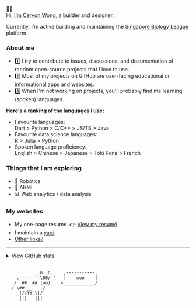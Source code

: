 🙋‍♂️<br> Hi, [I'm Cervon Wong](https://cervonwong.com), a builder and designer.

Currently, I'm active building and maintaining the [Singapore Biology League](https://sgbioleague.org) platform.

### About me
 - 1️⃣ I try to contribute to issues, discussions, and documentation of random open-source projects that I love to use.
 - 2️⃣ Most of my projects on GitHub are user-facing educational or informational apps and websites.
 - 3️⃣ When I'm not working on projects, you'll probably find me learning (spoken) languages.

**Here's a ranking of the languages I use:**
 - Favourite languages:<br>Dart > Python > C/C++ > JS/TS > Java
 - Favourite data science languages:<br>R > Julia > Python
 - Spoken language proficiency:<br>English > Chinese > Japanese > Toki Pona > French

### Things that I am exploring
 - 🤖 Robotics
 - 🧠 AI/ML
 - 📊 Web analytics / data analysis

### My websites
 - My one-page resume. 👉 [View my résumé](https://cervonwong.com/resume). 
 - I maintain a [yard](https://yard.cervonwong.com).
 - [Other links?](https://links.cervonwong.com)

***
<details>
<summary>View GitHub stats</summary>
<img align="left" alt="Cervon Wong's GitHub stats" src="https://github-readme-stats.vercel.app/api?username=cervonwong&show_icons=true&include_all_commits=true"/>
</details>
<br>

```
           __n__n__   ,-----------,
    .------`-\00/-'   |    moo    | 
   /  ##  ## (oo)    <____________/ 
  / \## __   ./
     |//YY \|/
     |||   |||
```
